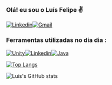 ### Olá! eu sou o Luís Felipe ✌️

[![Linkedin](https://img.shields.io/badge/LinkedIn-0077B5?style=for-the-badge&logo=linkedin&logoColor=white)](www.linkedin.com/in/LuísFelipe)[![Gmail](https://img.shields.io/badge/Gmail-D14836?style=for-the-badge&logo=gmail&logoColor=white)](https://mail.google.com/mail/u/0/?tab=rm&ogbl#inbox)




### Ferramentas utilizadas no dia dia :

[![Unity](https://img.shields.io/badge/Unity-100000?style=for-the-badge&logo=unity&logoColor=white)](https://github.com/Darklordshiver/Trabalhos-utilizando-Unity)[![Linkedin](https://img.shields.io/badge/Python-3776AB?style=for-the-badge&logo=python&logoColor=white)](www.linkedin.com/in/LuísFelipe)[![Java](https://img.shields.io/badge/Java-ED8B00?style=for-the-badge&logo=java&logoColor=white)](www.linkedin.com/in/LuísFelipe)


[![Top Langs](https://github-readme-stats.vercel.app/api/top-langs/?username=Darklordshiver&layout=compact)](https://github.com/anuraghazra/github-readme-stats)


![Luis's GitHub stats](https://github-readme-stats.vercel.app/api?username=Darklordshiver&show_icons=true&theme=radical)
